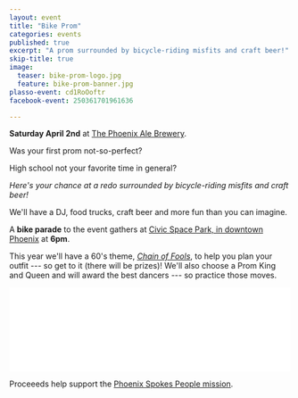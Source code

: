 ```yaml
---
layout: event
title: "Bike Prom"
categories: events
published: true
excerpt: "A prom surrounded by bicycle-riding misfits and craft beer!"
skip-title: true
image:
  teaser: bike-prom-logo.jpg
  feature: bike-prom-banner.jpg
plasso-event: cd1RoOoftr
facebook-event: 250361701961636

---
```


**Saturday April 2nd** at [The Phoenix Ale Brewery](http://phoenixale.com/).

Was your first prom not-so-perfect?

High school not your favorite time in general?

*Here's your chance at a redo surrounded by bicycle-riding misfits and craft beer!*

We'll have a DJ, food trucks, craft beer and more fun than you can imagine. 

A **bike parade** to the event gathers at [Civic Space Park, in downtown Phoenix](https://goo.gl/maps/yLyc4PMKCjr) at **6pm**.

This year we'll have a 60's theme, *[Chain of Fools](https://youtu.be/tHeqFxHSVfA)*, to help you plan your outfit --- so get to it (there will be prizes)!
We'll also choose a Prom King and Queen and will award the best dancers --- so practice those moves.

<!-- LightWidget WIDGET --><script src="//lightwidget.com/widgets/lightwidget.js"></script><iframe src="//lightwidget.com/widgets/894ed7363f7e53f6aafc9e0cb9f0a9e2.html" id="lightwidget_894ed7363f" name="lightwidget_894ed7363f"  scrolling="no" allowtransparency="true" class="lightwidget-widget" style="width: 100%; border: 0; overflow: hidden;"></iframe>


Proceeeds help support the [Phoenix Spokes People mission](/about).
